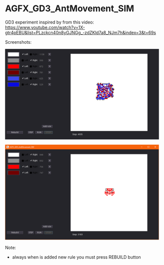 # AGFX_GD3_AntMovement_SIM
GD3 experiment inspired by from this video:
https://www.youtube.com/watch?v=1X-gtr4pEBU&list=PLzckcn40n8yGJNGg_-zdZKld7a8_NJm7h&index=3&t=69s

Screenshots:

![Alt text](screenshots/Godot_v3.1-stable_win64_2019-04-05_18-23-34.png?raw=true "PREVIEW")

![Alt text](screenshots/Godot_v3.1-stable_win64_2019-04-05_18-20-01.png?raw=true "PREVIEW")

Note:
- always when is added new rule you must press REBUILD button

